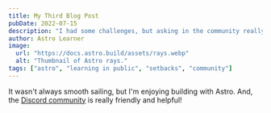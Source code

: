```yaml
---
title: My Third Blog Post
pubDate: 2022-07-15
description: "I had some challenges, but asking in the community really helped!"
author: Astro Learner
image:
  url: "https://docs.astro.build/assets/rays.webp"
  alt: "Thumbnail of Astro rays."
tags: ["astro", "learning in public", "setbacks", "community"]
---
```


It wasn't always smooth sailing, but I'm enjoying building with Astro. And, the [Discord community](https://astro.build/chat) is really friendly and helpful!
